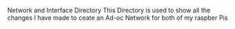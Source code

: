 Network and Interface Directory
This Directory is used to show all the changes I have made to ceate an Ad-oc Network for both of my raspber Pis

